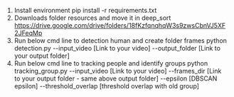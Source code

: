 1. Install environment
pip install -r requirements.txt
2. Downloads folder resources and move it in deep_sort
https://drive.google.com/drive/folders/18fKzfqnqhqW3s9zwsCbnVJ5XF2JFeqMp
3. Run below cmd line to detection human and create folder frames
python detection.py --input_video [Link to your video] --output_folder [Link to your output folder]
4. Run below cmd line to tracking people and identify groups
python tracking_group.py --input_video [Link to your video] --frames_dir [Link to your output folder - same above output folder] --epsilon [DBSCAN epsilon] --threshold_overlap [threshold overlap with old group]

